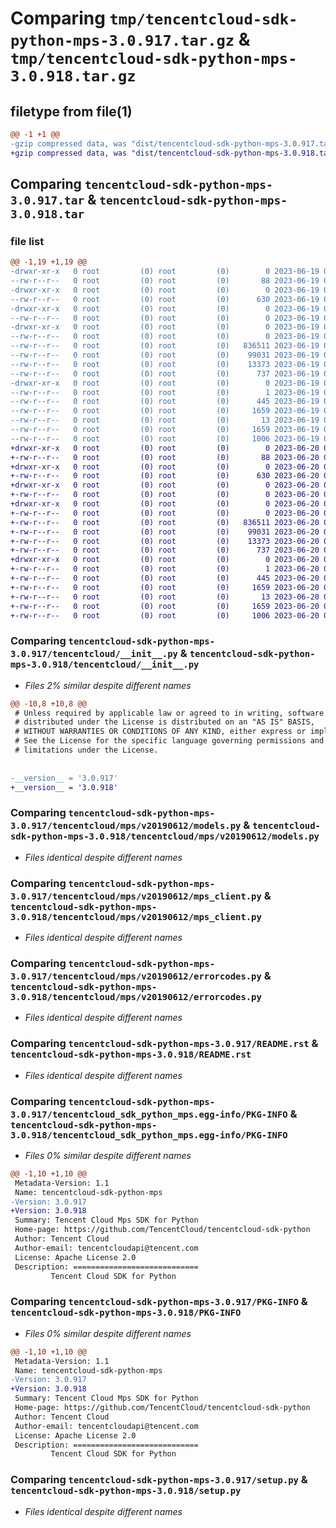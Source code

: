 # Comparing `tmp/tencentcloud-sdk-python-mps-3.0.917.tar.gz` & `tmp/tencentcloud-sdk-python-mps-3.0.918.tar.gz`

## filetype from file(1)

```diff
@@ -1 +1 @@
-gzip compressed data, was "dist/tencentcloud-sdk-python-mps-3.0.917.tar", last modified: Mon Jun 19 00:29:33 2023, max compression
+gzip compressed data, was "dist/tencentcloud-sdk-python-mps-3.0.918.tar", last modified: Tue Jun 20 02:44:38 2023, max compression
```

## Comparing `tencentcloud-sdk-python-mps-3.0.917.tar` & `tencentcloud-sdk-python-mps-3.0.918.tar`

### file list

```diff
@@ -1,19 +1,19 @@
-drwxr-xr-x   0 root         (0) root         (0)        0 2023-06-19 00:29:33.000000 tencentcloud-sdk-python-mps-3.0.917/
--rw-r--r--   0 root         (0) root         (0)       88 2023-06-19 00:29:33.000000 tencentcloud-sdk-python-mps-3.0.917/setup.cfg
-drwxr-xr-x   0 root         (0) root         (0)        0 2023-06-19 00:29:33.000000 tencentcloud-sdk-python-mps-3.0.917/tencentcloud/
--rw-r--r--   0 root         (0) root         (0)      630 2023-06-19 00:29:33.000000 tencentcloud-sdk-python-mps-3.0.917/tencentcloud/__init__.py
-drwxr-xr-x   0 root         (0) root         (0)        0 2023-06-19 00:29:33.000000 tencentcloud-sdk-python-mps-3.0.917/tencentcloud/mps/
--rw-r--r--   0 root         (0) root         (0)        0 2023-06-19 00:29:33.000000 tencentcloud-sdk-python-mps-3.0.917/tencentcloud/mps/__init__.py
-drwxr-xr-x   0 root         (0) root         (0)        0 2023-06-19 00:29:33.000000 tencentcloud-sdk-python-mps-3.0.917/tencentcloud/mps/v20190612/
--rw-r--r--   0 root         (0) root         (0)        0 2023-06-19 00:29:33.000000 tencentcloud-sdk-python-mps-3.0.917/tencentcloud/mps/v20190612/__init__.py
--rw-r--r--   0 root         (0) root         (0)   836511 2023-06-19 00:29:33.000000 tencentcloud-sdk-python-mps-3.0.917/tencentcloud/mps/v20190612/models.py
--rw-r--r--   0 root         (0) root         (0)    99031 2023-06-19 00:29:33.000000 tencentcloud-sdk-python-mps-3.0.917/tencentcloud/mps/v20190612/mps_client.py
--rw-r--r--   0 root         (0) root         (0)    13373 2023-06-19 00:29:33.000000 tencentcloud-sdk-python-mps-3.0.917/tencentcloud/mps/v20190612/errorcodes.py
--rw-r--r--   0 root         (0) root         (0)      737 2023-06-19 00:29:33.000000 tencentcloud-sdk-python-mps-3.0.917/README.rst
-drwxr-xr-x   0 root         (0) root         (0)        0 2023-06-19 00:29:33.000000 tencentcloud-sdk-python-mps-3.0.917/tencentcloud_sdk_python_mps.egg-info/
--rw-r--r--   0 root         (0) root         (0)        1 2023-06-19 00:29:33.000000 tencentcloud-sdk-python-mps-3.0.917/tencentcloud_sdk_python_mps.egg-info/dependency_links.txt
--rw-r--r--   0 root         (0) root         (0)      445 2023-06-19 00:29:33.000000 tencentcloud-sdk-python-mps-3.0.917/tencentcloud_sdk_python_mps.egg-info/SOURCES.txt
--rw-r--r--   0 root         (0) root         (0)     1659 2023-06-19 00:29:33.000000 tencentcloud-sdk-python-mps-3.0.917/tencentcloud_sdk_python_mps.egg-info/PKG-INFO
--rw-r--r--   0 root         (0) root         (0)       13 2023-06-19 00:29:33.000000 tencentcloud-sdk-python-mps-3.0.917/tencentcloud_sdk_python_mps.egg-info/top_level.txt
--rw-r--r--   0 root         (0) root         (0)     1659 2023-06-19 00:29:33.000000 tencentcloud-sdk-python-mps-3.0.917/PKG-INFO
--rw-r--r--   0 root         (0) root         (0)     1006 2023-06-19 00:29:33.000000 tencentcloud-sdk-python-mps-3.0.917/setup.py
+drwxr-xr-x   0 root         (0) root         (0)        0 2023-06-20 02:44:38.000000 tencentcloud-sdk-python-mps-3.0.918/
+-rw-r--r--   0 root         (0) root         (0)       88 2023-06-20 02:44:38.000000 tencentcloud-sdk-python-mps-3.0.918/setup.cfg
+drwxr-xr-x   0 root         (0) root         (0)        0 2023-06-20 02:44:38.000000 tencentcloud-sdk-python-mps-3.0.918/tencentcloud/
+-rw-r--r--   0 root         (0) root         (0)      630 2023-06-20 02:44:38.000000 tencentcloud-sdk-python-mps-3.0.918/tencentcloud/__init__.py
+drwxr-xr-x   0 root         (0) root         (0)        0 2023-06-20 02:44:38.000000 tencentcloud-sdk-python-mps-3.0.918/tencentcloud/mps/
+-rw-r--r--   0 root         (0) root         (0)        0 2023-06-20 02:44:38.000000 tencentcloud-sdk-python-mps-3.0.918/tencentcloud/mps/__init__.py
+drwxr-xr-x   0 root         (0) root         (0)        0 2023-06-20 02:44:38.000000 tencentcloud-sdk-python-mps-3.0.918/tencentcloud/mps/v20190612/
+-rw-r--r--   0 root         (0) root         (0)        0 2023-06-20 02:44:38.000000 tencentcloud-sdk-python-mps-3.0.918/tencentcloud/mps/v20190612/__init__.py
+-rw-r--r--   0 root         (0) root         (0)   836511 2023-06-20 02:44:38.000000 tencentcloud-sdk-python-mps-3.0.918/tencentcloud/mps/v20190612/models.py
+-rw-r--r--   0 root         (0) root         (0)    99031 2023-06-20 02:44:38.000000 tencentcloud-sdk-python-mps-3.0.918/tencentcloud/mps/v20190612/mps_client.py
+-rw-r--r--   0 root         (0) root         (0)    13373 2023-06-20 02:44:38.000000 tencentcloud-sdk-python-mps-3.0.918/tencentcloud/mps/v20190612/errorcodes.py
+-rw-r--r--   0 root         (0) root         (0)      737 2023-06-20 02:44:38.000000 tencentcloud-sdk-python-mps-3.0.918/README.rst
+drwxr-xr-x   0 root         (0) root         (0)        0 2023-06-20 02:44:38.000000 tencentcloud-sdk-python-mps-3.0.918/tencentcloud_sdk_python_mps.egg-info/
+-rw-r--r--   0 root         (0) root         (0)        1 2023-06-20 02:44:38.000000 tencentcloud-sdk-python-mps-3.0.918/tencentcloud_sdk_python_mps.egg-info/dependency_links.txt
+-rw-r--r--   0 root         (0) root         (0)      445 2023-06-20 02:44:38.000000 tencentcloud-sdk-python-mps-3.0.918/tencentcloud_sdk_python_mps.egg-info/SOURCES.txt
+-rw-r--r--   0 root         (0) root         (0)     1659 2023-06-20 02:44:38.000000 tencentcloud-sdk-python-mps-3.0.918/tencentcloud_sdk_python_mps.egg-info/PKG-INFO
+-rw-r--r--   0 root         (0) root         (0)       13 2023-06-20 02:44:38.000000 tencentcloud-sdk-python-mps-3.0.918/tencentcloud_sdk_python_mps.egg-info/top_level.txt
+-rw-r--r--   0 root         (0) root         (0)     1659 2023-06-20 02:44:38.000000 tencentcloud-sdk-python-mps-3.0.918/PKG-INFO
+-rw-r--r--   0 root         (0) root         (0)     1006 2023-06-20 02:44:38.000000 tencentcloud-sdk-python-mps-3.0.918/setup.py
```

### Comparing `tencentcloud-sdk-python-mps-3.0.917/tencentcloud/__init__.py` & `tencentcloud-sdk-python-mps-3.0.918/tencentcloud/__init__.py`

 * *Files 2% similar despite different names*

```diff
@@ -10,8 +10,8 @@
 # Unless required by applicable law or agreed to in writing, software
 # distributed under the License is distributed on an "AS IS" BASIS,
 # WITHOUT WARRANTIES OR CONDITIONS OF ANY KIND, either express or implied.
 # See the License for the specific language governing permissions and
 # limitations under the License.
 
 
-__version__ = '3.0.917'
+__version__ = '3.0.918'
```

### Comparing `tencentcloud-sdk-python-mps-3.0.917/tencentcloud/mps/v20190612/models.py` & `tencentcloud-sdk-python-mps-3.0.918/tencentcloud/mps/v20190612/models.py`

 * *Files identical despite different names*

### Comparing `tencentcloud-sdk-python-mps-3.0.917/tencentcloud/mps/v20190612/mps_client.py` & `tencentcloud-sdk-python-mps-3.0.918/tencentcloud/mps/v20190612/mps_client.py`

 * *Files identical despite different names*

### Comparing `tencentcloud-sdk-python-mps-3.0.917/tencentcloud/mps/v20190612/errorcodes.py` & `tencentcloud-sdk-python-mps-3.0.918/tencentcloud/mps/v20190612/errorcodes.py`

 * *Files identical despite different names*

### Comparing `tencentcloud-sdk-python-mps-3.0.917/README.rst` & `tencentcloud-sdk-python-mps-3.0.918/README.rst`

 * *Files identical despite different names*

### Comparing `tencentcloud-sdk-python-mps-3.0.917/tencentcloud_sdk_python_mps.egg-info/PKG-INFO` & `tencentcloud-sdk-python-mps-3.0.918/tencentcloud_sdk_python_mps.egg-info/PKG-INFO`

 * *Files 0% similar despite different names*

```diff
@@ -1,10 +1,10 @@
 Metadata-Version: 1.1
 Name: tencentcloud-sdk-python-mps
-Version: 3.0.917
+Version: 3.0.918
 Summary: Tencent Cloud Mps SDK for Python
 Home-page: https://github.com/TencentCloud/tencentcloud-sdk-python
 Author: Tencent Cloud
 Author-email: tencentcloudapi@tencent.com
 License: Apache License 2.0
 Description: ============================
         Tencent Cloud SDK for Python
```

### Comparing `tencentcloud-sdk-python-mps-3.0.917/PKG-INFO` & `tencentcloud-sdk-python-mps-3.0.918/PKG-INFO`

 * *Files 0% similar despite different names*

```diff
@@ -1,10 +1,10 @@
 Metadata-Version: 1.1
 Name: tencentcloud-sdk-python-mps
-Version: 3.0.917
+Version: 3.0.918
 Summary: Tencent Cloud Mps SDK for Python
 Home-page: https://github.com/TencentCloud/tencentcloud-sdk-python
 Author: Tencent Cloud
 Author-email: tencentcloudapi@tencent.com
 License: Apache License 2.0
 Description: ============================
         Tencent Cloud SDK for Python
```

### Comparing `tencentcloud-sdk-python-mps-3.0.917/setup.py` & `tencentcloud-sdk-python-mps-3.0.918/setup.py`

 * *Files identical despite different names*

